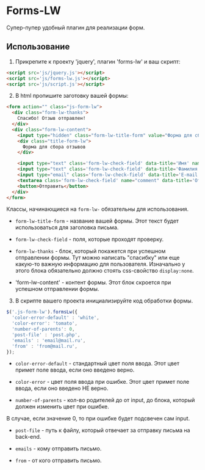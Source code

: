 # Forms-LW

Супер-пупер удобный плагин для реализации форм.

## Использование

1. Прикрепите к проекту 'jquery',  плагин 'forms-lw' и ваш скрипт:

```html
<script src='js/jquery.js'></script>
<script src='js/forms-lw.js'></script>
<script src='js/script.js'></script>
```
2. В html пропишите заготовку вашей формы:

```html
<form action="" class="js-form-lw">
  <div class="form-lw-thanks">
    Спасибо! Отзыв отправлен!
  </div>
  <div class="form-lw-content">
    <input type="hidden" class="form-lw-title-form" value="Форма для сбора отзывов">
    <div class="title-form-lw">
      Форма для сбора отзывов
    </div>

    <input type="text" class='form-lw-check-field' data-title='Имя' name='name' placeholder="Имя">
    <input type="text" class='form-lw-check-field' data-title='Фамилия' name='last_name' placeholder="Фамилия">
    <input type="email" class='form-lw-check-field' data-title='E-mail' name='email' placeholder="E-mail">
    <textarea class='form-lw-check-field' name="comment" data-title='Отзыв' name='otziv' placeholder="Отзыв"></textarea>
    <button>Отправить</button>
  </div>
</form>
```

Классы, начинающиеся на `form-lw-` обязательны для использования.

* `form-lw-title-form` - название вашей формы. Этот текст будет использоваться для заголовка письма.

* `form-lw-check-field` - поля, которые проходят проверку.

* `form-lw-thanks` - блок, который покажется при успешном отправлении формы. Тут можно написать "спасибку" или еще какую-то важную информацию для пользователя. Изначально у этого блока обязательно должно стоять css-свойство `display:none`.

* 'form-lw-content' - контент формы. Этот блок скроется при успешном отправлении формы.

3. В скрипте вашего проекта инициализируйте код обработки формы.

```javascript
$('.js-form-lw').formsLw({
  'color-error-default' : 'white',
  'color-error': 'tomato',
  'number-of-parents': 0,
  'post-file' : 'post.php',
  'emails' : 'email@mail.ru',
  'from' : 'from@mail.ru',
});
```

* `color-error-default` - стандартный цвет поля ввода. Этот цвет примет поле ввода, если оно введено верно.

* `color-error` - цвет поля ввода при ошибке. Этот цвет примет поле ввода, если оно введено НЕ верно.

* `number-of-parents` - кол-во родителей до от input, до блока, который должен изменить цвет при ошибке.

В случае, если значение 0, то при ошибке будет подсвечен сам input.

* `post-file` - путь к файлу, который отвечает за отправку письма на back-end.

* `emails` - кому отправить письмо.

* `from` - от кого отправить письмо.
